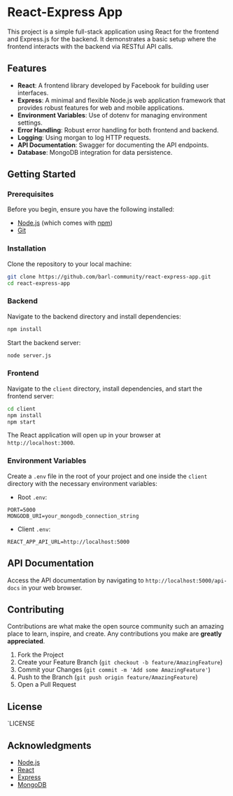 # React-Express App

This project is a simple full-stack application using React for the frontend and Express.js for the backend. It demonstrates a basic setup where the frontend interacts with the backend via RESTful API calls.

## Features

- **React**: A frontend library developed by Facebook for building user interfaces.
- **Express**: A minimal and flexible Node.js web application framework that provides robust features for web and mobile applications.
- **Environment Variables**: Use of dotenv for managing environment settings.
- **Error Handling**: Robust error handling for both frontend and backend.
- **Logging**: Using morgan to log HTTP requests.
- **API Documentation**: Swagger for documenting the API endpoints.
- **Database**: MongoDB integration for data persistence.

## Getting Started

### Prerequisites

Before you begin, ensure you have the following installed:
- [Node.js](https://nodejs.org/en/) (which comes with [npm](http://npmjs.com/))
- [Git](https://git-scm.com)

### Installation

Clone the repository to your local machine:

```bash
git clone https://github.com/barl-community/react-express-app.git
cd react-express-app
```

### Backend

Navigate to the backend directory and install dependencies:

```bash
npm install
```

Start the backend server:

```bash
node server.js
```

### Frontend

Navigate to the `client` directory, install dependencies, and start the frontend server:

```bash
cd client
npm install
npm start
```
The React application will open up in your browser at `http://localhost:3000`.


### Environment Variables

Create a `.env` file in the root of your project and one inside the `client` directory with the necessary environment variables:

- Root `.env`:

```plaintext
PORT=5000
MONGODB_URI=your_mongodb_connection_string
```

- Client `.env`:

```plaintext
REACT_APP_API_URL=http://localhost:5000
```

## API Documentation

Access the API documentation by navigating to `http://localhost:5000/api-docs` in your web browser.

## Contributing

Contributions are what make the open source community such an amazing place to learn, inspire, and create. Any contributions you make are **greatly appreciated**.

1. Fork the Project
2. Create your Feature Branch (`git checkout -b feature/AmazingFeature`)
3. Commit your Changes (`git commit -m 'Add some AmazingFeature'`)
4. Push to the Branch (`git push origin feature/AmazingFeature`)
5. Open a Pull Request

## License

 `LICENSE

## Acknowledgments

- [Node.js](https://nodejs.org/)
- [React](https://reactjs.org/)
- [Express](https://expressjs.com/)
- [MongoDB](https://www.mongodb.com/)
